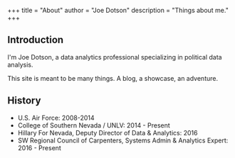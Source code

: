 +++
title = "About"
author = "Joe Dotson"
description = "Things about me."
+++

## Introduction

I'm Joe Dotson, a data analytics professional specializing in political data analysis.

This site is meant to be many things. A blog, a showcase, an adventure.

## History
- U.S. Air Force: 2008-2014
- College of Southern Nevada / UNLV: 2014 - Present
- Hillary For Nevada, Deputy Director of Data & Analytics: 2016
- SW Regional Council of Carpenters, Systems Admin & Analytics Expert: 2016 - Present
